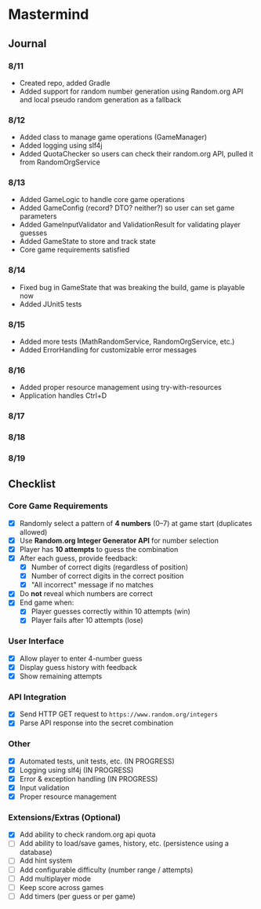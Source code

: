 # Mastermind

## Journal
### 8/11
- Created repo, added Gradle
- Added support for random number generation using Random.org API and local pseudo random generation as a fallback

### 8/12
- Added class to manage game operations (GameManager)
- Added logging using slf4j
- Added QuotaChecker so users can check their random.org API, pulled it from RandomOrgService

### 8/13
- Added GameLogic to handle core game operations
- Added GameConfig (record? DTO? neither?) so user can set game parameters
- Added GameInputValidator and ValidationResult for validating player guesses
- Added GameState to store and track state
- Core game requirements satisfied

### 8/14
- Fixed bug in GameState that was breaking the build, game is playable now
- Added JUnit5 tests

### 8/15
- Added more tests (MathRandomService, RandomOrgService, etc.)
- Added ErrorHandling for customizable error messages

### 8/16
- Added proper resource management using try-with-resources 
- Application handles Ctrl+D

### 8/17

### 8/18

### 8/19

## Checklist
### Core Game Requirements
- [X] Randomly select a pattern of **4 numbers** (0–7) at game start (duplicates allowed)
- [X] Use **Random.org Integer Generator API** for number selection
- [X] Player has **10 attempts** to guess the combination
- [X] After each guess, provide feedback:
  - [X] Number of correct digits (regardless of position)
  - [X] Number of correct digits in the correct position
  - [X] "All incorrect" message if no matches
- [X] Do **not** reveal which numbers are correct
- [X] End game when:
  - [X] Player guesses correctly within 10 attempts (win)
  - [X] Player fails after 10 attempts (lose)

### User Interface
- [X] Allow player to enter 4-number guess
- [X] Display guess history with feedback
- [X] Show remaining attempts

### API Integration
- [X] Send HTTP GET request to `https://www.random.org/integers`
- [X] Parse API response into the secret combination

### Other
- [X] Automated tests, unit tests, etc.   (IN PROGRESS)
- [X] Logging using slf4j   (IN PROGRESS)
- [X] Error & exception handling   (IN PROGRESS)
- [X] Input validation
- [X] Proper resource management

### Extensions/Extras (Optional)
- [X] Add ability to check random.org api quota
- [ ] Add ability to load/save games, history, etc. (persistence using a database)
- [ ] Add hint system
- [ ] Add configurable difficulty (number range / attempts)
- [ ] Add multiplayer mode
- [ ] Keep score across games
- [ ] Add timers (per guess or per game)
